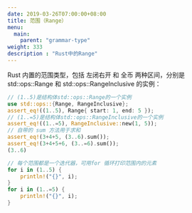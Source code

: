 ```yaml
---
date: 2019-03-26T07:00:00+08:00
title: 范围（Range）
menu:
  main:
    parent: "grammar-type"
weight: 333
description : "Rust中的Range"
---
```


Rust 内置的范围类型，包括 左闭右开 和 全币 两种区间，分别是 std::ops::Range 和 std::ops::RangeInclusive 的实例：

```rust
// (1..5)是结构体std::ops::Range的一个实例
use std::ops::{Range, RangeInclusive};
assert_eq!((1..5), Range{ start: 1, end: 5 });
// (1..=5)是结构体std::ops::RangeInclusive的一个实例
assert_eq!((1..=5), RangeInclusive::new(1, 5));
// 自带的 sum 方法用于求和
assert_eq!(3+4+5, (3..6).sum());
assert_eq!(3+4+5+6, (3..=6).sum());
(3..6)

// 每个范围都是一个迭代器，可用for 循环打印范围内的元素
for i in (1..5) {
    println!("{}", i);
}
for i in (1..=5) {
    println!("{}", i);
}
```





